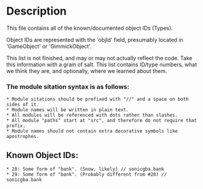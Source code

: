 # Description
This file contains all of the known/documented object IDs (Types).

Object IDs are represented with the 'objId' field, presumably located in 'GameObject' or 'GimmickObject'.

This list is not finished, and may or may not actually reflect the code. Take this information with a grain of salt.
This list contains ID/type numbers, what we think they are, and optionally, where we learned about them.

### The module sitation syntax is as follows:
    * Module sitations should be prefixed with "//" and a space on both sides of it.
    * Module names will be written in plain text.
    * All modules will be referenced with dots rather than slashes.
    * All module "paths" start at "src", and therefore do not require that prefix.
    * Module names should not contain extra decorative symbols like apostrophes.

## Known Object IDs:
    * 28: Some form of "bank". (Snow, likely) // sonicgba.bank
    * 29: Some form of "bank". (Probably different from #28) // sonicgba.bank
